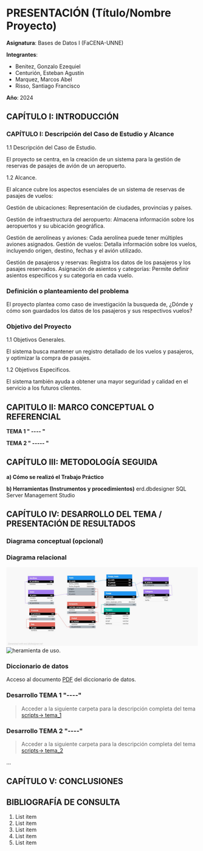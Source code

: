# PRESENTACIÓN (Título/Nombre Proyecto)

**Asignatura**: Bases de Datos I (FaCENA-UNNE)

**Integrantes**:
- Benitez, Gonzalo Ezequiel
- Centurión, Esteban Agustín
- Marquez, Marcos Abel
- Risso, Santiago Francisco

**Año**: 2024

## CAPÍTULO I: INTRODUCCIÓN

### CAPÍTULO I: Descripción del Caso de Estudio y Alcance
1.1 Descripción del Caso de Estudio.

El proyecto se centra, en la creación de un sistema para la gestión de reservas de pasajes de avión de un aeropuerto.

1.2 Alcance.

El alcance cubre los aspectos esenciales de un sistema de reservas de pasajes de vuelos:

 Gestión de ubicaciones: Representación de ciudades, provincias y países.
 
 Gestión de infraestructura del aeropuerto: Almacena información sobre los aeropuertos y su 
 ubicación geográfica.
 
 Gestión de aerolíneas y aviones: Cada aerolínea puede tener múltiples aviones asignados.
 Gestión de vuelos: Detalla información sobre los vuelos, incluyendo origen, destino, fechas y el 
 avión utilizado.
 
 Gestión de pasajeros y reservas: Registra los datos de los pasajeros y los pasajes reservados.
 Asignación de asientos y categorías: Permite definir asientos específicos y su categoría en cada 
 vuelo.

### Definición o planteamiento del problema

 El proyecto plantea como caso de investigación la busqueda de, ¿Dónde y cómo son guardados los datos de los pasajeros y sus respectivos vuelos? 

### Objetivo del Proyecto

1.1 Objetivos Generales.

El sistema busca mantener un registro detallado de los vuelos y pasajeros, y optimizar la compra de pasajes.

1.2 Objetivos Especificos.

El sistema también ayuda a obtener una mayor seguridad y calidad en el servicio a los futuros clientes.

## CAPITULO II: MARCO CONCEPTUAL O REFERENCIAL

**TEMA 1 " ---- "** 



**TEMA 2 " ----- "** 




## CAPÍTULO III: METODOLOGÍA SEGUIDA 



 **a) Cómo se realizó el Trabajo Práctico**


 **b) Herramientas (Instrumentos y procedimientos)**
       erd.dbdesigner
       SQL Server Management Studio
      

## CAPÍTULO IV: DESARROLLO DEL TEMA / PRESENTACIÓN DE RESULTADOS 

### Diagrama conceptual (opcional)

### Diagrama relacional
![diagrama_relacional](https://github.com/SFRisso/BD1-Comision_3-Grupo_3/blob/main/doc/modelo_relacional_pasaje_aviones.jpeg)
![heramienta de uso](https://erd.dbdesigner.net/designer/schema/1727543819-pasajes-de-aviones).

### Diccionario de datos

Acceso al documento [PDF](doc/diccionario_datos.pdf) del diccionario de datos.


### Desarrollo TEMA 1 "----"


> Acceder a la siguiente carpeta para la descripción completa del tema [scripts-> tema_1](script/tema01_nombre_tema)

### Desarrollo TEMA 2 "----"


> Acceder a la siguiente carpeta para la descripción completa del tema [scripts-> tema_2](script/tema02_nombre_tema)

... 


## CAPÍTULO V: CONCLUSIONES


## BIBLIOGRAFÍA DE CONSULTA

 1. List item
 2. List item
 3. List item
 4. List item
 5. List item

